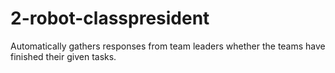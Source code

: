 # 2-robot-classpresident
Automatically gathers responses from team leaders whether the teams have finished their given tasks.
